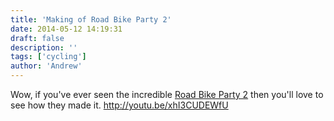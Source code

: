 ```yaml
---
title: 'Making of Road Bike Party 2'
date: 2014-05-12 14:19:31
draft: false
description: ''
tags: ['cycling']
author: 'Andrew'
---
```


Wow, if you've ever seen the incredible [Road Bike Party 2](http://youtu.be/HhabgvIIXik) then you'll love to see how they made it. http://youtu.be/xhI3CUDEWfU
